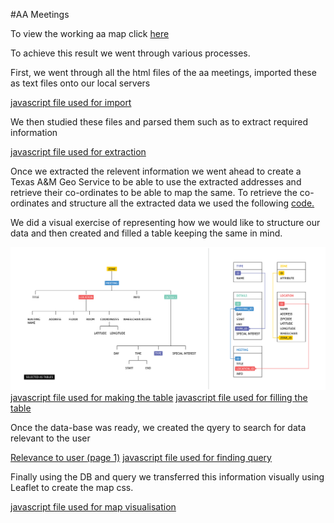 #AA Meetings

To view the working aa map click [here](http://18.222.188.125:8080/aa)

To achieve this result we went through various processes.

First, we went through all the html files of the aa meetings, imported these as text files onto our local servers

[javascript file used for import](https://github.com/agars979/data-structures/blob/master/Assignment01/week1.js)

We then studied these files and parsed them such as to extract required information

[javascript file used for extraction](https://github.com/agars979/data-structures/blob/master/Assignment07/extract.js)

Once we extracted the relevent information we went ahead to create a Texas A&M Geo Service to be able to use the extracted addresses and retrieve their co-ordinates to be able to map the same. To retrieve the co-ordinates and structure all the extracted data we used the following [code.](https://github.com/agars979/data-structures/blob/master/Assignment07/geo.js)

We did a visual exercise of representing how we would like to structure our data and then created and filled a table keeping the same in mind.

![data structure visualisation](https://github.com/agars979/data-structures/blob/master/Assignment04/Relational%20Table-01.png)
[javascript file used for making the table](https://github.com/agars979/data-structures/blob/master/Assignment07/table.js)
[javascript file used for filling the table](https://github.com/agars979/data-structures/blob/master/Assignment07/table-run.js)

Once the data-base was ready, we created the qyery to search for data relevant to the user

[Relevance to user (page 1)](https://github.com/agars979/data-structures/blob/master/Assignment11.pdf)
[javascript file used for finding query](https://github.com/agars979/data-structures/blob/master/Assignment06/week6-AAMeetings.js)

Finally using the DB and query we transferred this information visually using Leaflet to create the map css.

[javascript file used for map visualisation](https://github.com/agars979/data-structures/blob/master/finalAssignments/Final-Assignment-1.md)